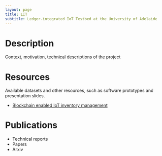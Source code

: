 ```yaml
---
layout: page
title: LIT
subtitle: Ledger-integrated IoT Testbed at the University of Adelaide
---
```


# Description

Context, motivation, technical descriptions of the project

# Resources

Available datasets and other resources, such as software prototypes and presentation slides.

- [Blockchain enabled IoT inventory management](projects/BC-IoT-inventory)

# Publications

- Technical reports
- Papers
- Arxiv